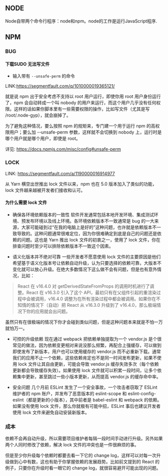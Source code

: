 ## NODE
Node自带两个命令行程序：node和npm。node的工作是运行JavaScript程序.

## NPM
### BUG
#### 下载SUDO 无法写文件

+ 输入带有 `--unsafe-perm` 的命令

LINK:https://segmentfault.com/q/1010000019365121/

就是说 npm 出于安全考虑不支持以 root 用户运行，即使你用 root 用户身份运行了，npm 会自动转成一个叫 nobody 的用户来运行，而这个用户几乎没有任何权限。这样的话如果你脚本里有一些需要权限的操作，比如写文件（尤其是写 /root/.node-gyp），就会崩掉了。

为了避免这种情况，要么按照 npm 的规矩来，专门建一个用于运行 npm 的高权限用户；要么加 --unsafe-perm 参数，这样就不会切换到 nobody 上，运行时是哪个用户就是哪个用户，即使是 root。

详见: https://docs.npmjs.com/misc/config#unsafe-perm


### LOCK

LINK: https://segmentfault.com/a/1190000016914977

从 Yarn 横空出世推出 lock 文件以来，npm 也在 5.0 版本加入了类似的功能，lock 文件越来越被开发者们接收和认可。

#### 为什么需要 lock 文件


+ 确保各环境依赖版本的一致性
软件开发通常包括本地开发环境、集成测试环境、预发布环境以及线上环境。各环境依赖版本不一致通常是 bug 的一大来源，大家可能碰到过“在我的电脑上是好的”这种问题，也许就是依赖版本不一致导致的。这种问题通常很难定位，因为你很难确定到底是自己的问题还是依赖的问题。这也是 Yarn 推出 lock 文件的初衷之一，使用了 lock 文件，你在排查问题时至少可以排除依赖版本不一致这个因素。

+ 语义化版本并不绝对可靠
一些开发者不愿意使用 lock 文件的主要原因是他们希望基于语义化版本号让依赖自动升级，认为只要选择的依赖可靠，大版本不变化就可以放心升级。在绝大多数情况下这么做不会有问题，但是也有意外情况，比如：

> React 在 v16.4.0 对 getDerivedStateFromProps 的调用时机进行了调整。React 在 v16.3.0 引入了这个 API，最初只有在父组件引起的重渲染过程中会被调用，v16.4.0 调整为在所有渲染过程中都会被调用。如果你在不知情的情况下（自动）把 React 从 v16.3.0 升级到了 v16.4.0，那么极端情况下你的应用就会出问题。

虽然只有在很极端的情况下你才会碰到类似问题，但是这种问题本来就是不怕一万就怕万一。

+ 可控的升级依赖
现在通过 webpack 把依赖单独提取为一个 vendor.js 是个很常见的做法，因为依赖变更相对来说没那么频繁，再配合上强缓存，可以做到即使发布了新版本，用户也可以使用缓存的 vendor.js 而不必重新下载。通常我们的应用不止一个依赖，这些依赖肯定也不是同一时间发布更新，如果不使用 lock 文件让其自由更新，可能会导致 vendor.js 缓存失效多次（每个依赖更新都会导致缓存失效）。如果使用 lock 文件就可以积累一段时间，让多个依赖集中更新，甚至跳过一些小版本更新，从而提高 vendor.js 的缓存命中率。

+ 安全问题
几个月前 ESLint 发生了一个安全事故，一个攻击者窃取了 ESLint 维护者的 npm 账户，并发布了恶意版本的 eslint-scope 和 eslint-config-eslint（都是更新的小版本），其中前者是 babel-eslint 和 webpack 的依赖。如果没有使用 lock 文件，那么你就极有可能中招，ESLint 事后也建议开发者使用 lock 文件来避免自动安装新版本。

### 成本
依赖不会再自动升级，所以需要项目维护者每隔一段时间手动进行升级。另外如果两个人同时修改了依赖，解决 lock 文件的冲突也是一件很麻烦的事。

但是至少你升级每个依赖时都要去看一下它的 change log，这样可以对每一次升级做到心中有数，这也有助于你掌握依赖的发展趋势。比如前文提到的 React 的例子，只要你在升级时看一眼它的 change log，就很容易避开可能出现的问题。

